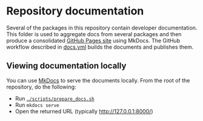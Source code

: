 # Repository documentation

Several of the packages in this repository contain developer documentation. This
folder is used to aggregate docs from several packages and then produce a
consolidated [GitHub Pages site](https://hellarpay.github.io/platform/) using
MkDocs. The GitHub workflow described in [docs.yml](/.github/workflows/docs.yml)
builds the documents and publishes them.

## Viewing documentation locally

You can use [MkDocs](https://www.mkdocs.org/getting-started/) to serve the
documents locally. From the root of the repository, do the following:

- Run [`./scripts/prepare_docs.sh`](/scripts/prepare_docs.sh)
- Run `mkdocs serve`
- Open the returned URL (typically http://127.0.0.1:8000/)